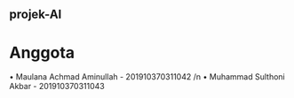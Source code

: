 ## projek-AI

# Anggota 
•	Maulana Achmad Aminullah - 201910370311042 /n
•	Muhammad Sulthoni Akbar - 201910370311043
